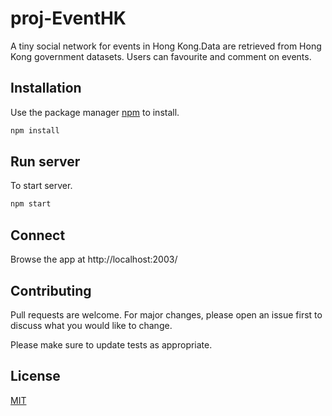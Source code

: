 # proj-EventHK
A tiny social network for events in Hong Kong.Data are retrieved from Hong Kong government datasets. Users can favourite and comment on events.

## Installation
Use the package manager [npm](https://www.npmjs.com/) to install.

```bash
npm install
```

## Run server
To start server.
```bash
npm start
```
## Connect
Browse the app at http://localhost:2003/

## Contributing
Pull requests are welcome. For major changes, please open an issue first to discuss what you would like to change.

Please make sure to update tests as appropriate.

## License
[MIT](https://choosealicense.com/licenses/mit/)
